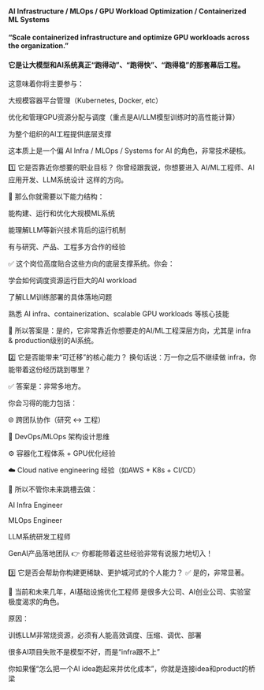 #### AI Infrastructure / MLOps / GPU Workload Optimization / Containerized ML Systems

#### “Scale containerized infrastructure and optimize GPU workloads across the organization.”

#### 它是让大模型和AI系统真正“跑得动”、“跑得快”、“跑得稳”的那套幕后工程。

这意味着你将主要参与：

大规模容器平台管理（Kubernetes, Docker, etc）

优化和管理GPU资源分配与调度（重点是AI/LLM模型训练时的高性能计算）

为整个组织的AI工程提供底层支撑

这本质上是一个偏 AI Infra / MLOps / Systems for AI 的角色，非常技术硬核。

1️⃣ 它是否靠近你想要的职业目标？
你曾经跟我说，你想要进入 AI/ML工程师、AI应用开发、LLM系统设计 这样的方向。

🌟 那么你就需要以下能力结构：

能构建、运行和优化大规模ML系统

能理解LLM等新兴技术背后的运行机制

有与研究、产品、工程多方合作的经验

✅ 这个岗位高度贴合这些方向的底层支撑系统。你会：

学会如何调度资源运行巨大的AI workload

了解LLM训练部署的具体落地问题

熟悉 AI infra、containerization、scalable GPU workloads 等核心技能

🎯 所以答案是：是的，它非常靠近你想要走的AI/ML工程深层方向，尤其是 infra & production级别的AI系统。

2️⃣ 它是否能带来“可迁移”的核心能力？
换句话说：万一你之后不继续做 infra，你能带着这份经历跳到哪里？

✅ 答案是：非常多地方。

你会习得的能力包括：

🌐 跨团队协作（研究 ↔ 工程）

🧩 DevOps/MLOps 架构设计思维

⚙️ 容器化工程体系 + GPU优化经验

☁️ Cloud native engineering 经验（如AWS + K8s + CI/CD）

🎯 所以不管你未来跳槽去做：

AI Infra Engineer

MLOps Engineer

LLM系统研发工程师

GenAI产品落地团队 👉 你都能带着这些经验非常有说服力地切入！

3️⃣ 它是否会帮助你构建更稀缺、更护城河式的个人能力？
✅ 是的，非常显著。

🌟 当前和未来几年，AI基础设施优化工程师 是很多大公司、AI创业公司、实验室极度渴求的角色。

原因：

训练LLM非常烧资源，必须有人能高效调度、压缩、调优、部署

很多AI项目失败不是模型不好，而是“infra跟不上”

你如果懂“怎么把一个AI idea跑起来并优化成本”，你就是连接idea和product的桥梁

